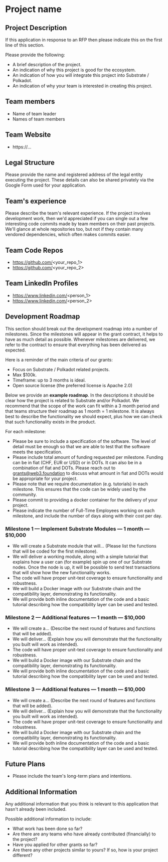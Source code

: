 # Project name

## Project Description
If this application in response to an RFP then please indicate this on the first line of this section.

Please provide the following:
  * A brief description of the project.
  * An indication of why this project is good for the ecosystem.
  * An indication of how you will integrate this project into Substrate / Polkadot.
  * An indication of why your team is interested in creating this project.

## Team members
* Name of team leader
* Names of team members	

## Team Website	
* https://...

## Legal Structure 
Please provide the name and registered address of the legal entity executing the project. These details can also be shared privately via the Google Form used for your application.

## Team's experience
Please describe the team's relevant experience.  If the project involves development work, then we'd appreciated if you can single out a few interesting code commits made by team members on their past projects.  We'll glance at whole repositories too, but not if they contain many vendored dependencies, which often makes commits easier. 

## Team Code Repos
* https://github.com/<your_repo_1>
* https://github.com/<your_repo_2>

## Team LinkedIn Profiles
* https://www.linkedin.com/<person_1>
* https://www.linkedin.com/<person_2>

## Development Roadmap
This section should break out the development roadmap into a number of milestones. Since the milestones will appear in the grant contract, it helps to have as much detail as possible. Whenever milestones are delivered, we refer to the contract to ensure that everything has been delivered as expected.

Here is a reminder of the main criteria of our grants:
* Focus on Substrate / Polkadot related projects.
* Max $100k.
* Timeframe: up to 3 months is ideal.
* Open source license (the preferred license is Apache 2.0)

Below we provide an **example roadmap**. In the descriptions it should be clear how the project is related to Substrate and/or Polkadot. We recommend that the scope of the work can fit within a 3 month period and that teams structure their roadmap as 1 month = 1 milestone. It is always best to describe the functionality we should expect, plus how we can check that such functionality exists in the product.

For each milestone:
* Please be sure to include a specification of the software. The level of detail must be enough so that we are able to test that the software meets the specification.
* Please include total amount of funding requested per milestone. Funding can be in fiat (CHF, EUR or USD) or in DOTs. It can also be in a combination of fiat and DOTs. Please reach out to grants@web3.foundation to discuss what amount in fiat and DOTs would be appropriate for your project.
* Please note that we require documentation (e.g. tutorials) in each milestone. This ensures that the code can be widely used by the community.
* Please commit to providing a docker container for the delivery of your project. 
* Please indicate the number of Full-Time Employees working on each milestone, and include the number of days along with their cost per day.

### Milestone 1 — Implement Substrate Modules — 1 month — $10,000
* We will create a Substrate module that will... (Please list the functions that will be coded for the first milestone).
* We will deliver a working module, along with a simple tutorial that explains how a user can (for example) spin up one of our Substrate nodes. Once the node is up, it will be possible to send test transactions that will show how the new functionality works.
* The code will have proper unit-test coverage to ensure functionality and robustness.
* We will build a Docker image with our Substrate chain and the compatibility layer, demonstrating its functionality.
* We will provide both inline documentation of the code and a basic tutorial describing how the compatibility layer can be used and tested.

### Milestone 2 — Additional features — 1 month — $10,000
* We will create a... (Describe the next round of features and functions that will be added).
* We will deliver... (Explain how you will demonstrate that the functionality you built will work as intended).
* The code will have proper unit-test coverage to ensure functionality and robustness.
* We will build a Docker image with our Substrate chain and the compatibility layer, demonstrating its functionality.
* We will provide both inline documentation of the code and a basic tutorial describing how the compatibility layer can be used and tested.

### Milestone 3 — Additional features — 1 month — $10,000
* We will create a... (Describe the next round of features and functions that will be added).
* We will deliver... (Explain how you will demonstrate that the functionality you built will work as intended).
* The code will have proper unit-test coverage to ensure functionality and robustness.
* We will build a Docker image with our Substrate chain and the compatibility layer, demonstrating its functionality.
* We will provide both inline documentation of the code and a basic tutorial describing how the compatibility layer can be used and tested.

## Future Plans
* Please include the team's long-term plans and intentions.

## Additional Information
Any additional information that you think is relevant to this application that hasn't already been included.

Possible additional information to include:
* What work has been done so far?
* Are there are any teams who have already contributed (financially) to the project?
* Have you applied for other grants so far?
* Are there any other projects similar to yours? If so, how is your project different?
